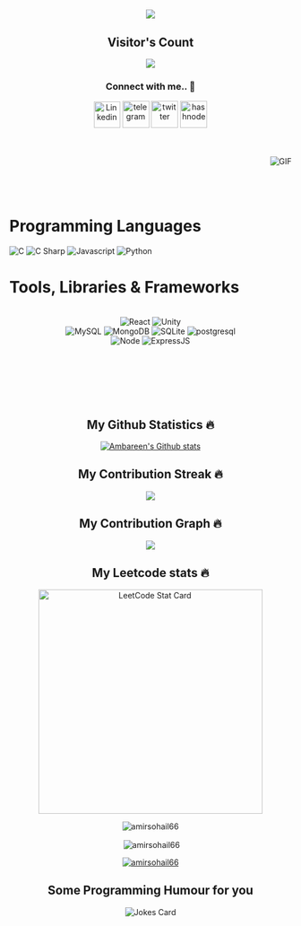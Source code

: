 <h1 align="center">
  <a href="https://git.io/typing-svg">
    <img src="https://readme-typing-svg.herokuapp.com/?lines=Hello,+There!+👋;It's+Amir+Sohail....;Nice+to+e-meet+you!&center=true&size=30">
  </a>
</h1>


<p align="center"> 
  <h2 align="center">Visitor's Count </h2>
</p>

<p align = "center">
  <img src="https://profile-counter.glitch.me/amirsohail66/count.svg" />
</p>

<h3 align="center">Connect with me.. 🤝</h3>

<body>
    <div class="img1">
<p align='center'>
<a href="https://www.linkedin.com/in/amirsohailmd/" target="_blank"><img src="https://icons.iconarchive.com/icons/alecive/flatwoken/64/Apps-Linkedin-icon.png" width="47" alt="Linkedin"></a>          <a href="https://t.me/Delilahx0x0" target="_blank"><img src="https://icons.iconarchive.com/icons/alecive/flatwoken/64/Apps-Telegram-icon.png" alt="telegram" width=48></a>         <a href="https://twitter.com/AMIRSOH0590987" target="_blank"><img src="https://icons.iconarchive.com/icons/alecive/flatwoken/64/Apps-Twitter-icon.png" alt="twitter" width=48></a>         <a href="https://www.instagram.com/amir.sohail1/" target="_blank"><img src="https://icons.iconarchive.com/icons/alecive/flatwoken/64/Apps-Instagram-icon.png" alt="hashnode" width=48></a>
<p/> <br> <br>
 <img align="right" alt="GIF" src="https://media.giphy.com/media/USV0ym3bVWQJJmNu3N/giphy.gif" /> <br> <br> <br>
    
<br>
<h1>Programming Languages</h1>
<p align="left">
  <img src="https://img.shields.io/badge/-C-F3F7FA?logo=c&logoColor=A8B9CC&style=for-the-badge&logoWidth=30" alt="C">
  <img src="https://img.shields.io/badge/-C%23-F3F7FA?logo=csharp&logoColor=239120&style=for-the-badge&logoWidth=30" alt="C Sharp">
  <img src="https://img.shields.io/badge/-Js-F3F7FA?logo=javascript&logoColor=F7DF1E&style=for-the-badge&logoWidth=30" alt="Javascript">
  <img src="https://img.shields.io/badge/-Python-F3F7FA?logo=python&logoColor=3776AB&style=for-the-badge&logoWidth=30" alt="Python">
  </p>
<h1>Tools, Libraries & Frameworks</h1>
<p align="center">
  
  </br>
  <img src="https://img.shields.io/badge/-ReactJs-F3F7FA?logo=react&logoColor=61DAFB&style=for-the-badge&logoWidth=30" alt="React">
  <img src="https://img.shields.io/badge/-Unity-F3F7FA?logo=unity&logoColor=000000&style=for-the-badge&logoWidth=30" alt="Unity">
  </br>
  <img src="https://img.shields.io/badge/-MySQL-F3F7FA?logo=mysql&logoColor=4479A1&style=for-the-badge&logoWidth=30" alt="MySQL">
  <img src="https://img.shields.io/badge/-MongoDB-F3F7FA?logo=mongodb&logoColor=47A248&style=for-the-badge&logoWidth=30" alt="MongoDB">
  <img src="https://img.shields.io/badge/-SQLite-F3F7FA?logo=sqlite&logoColor=003B57&style=for-the-badge&logoWidth=30" alt="SQLite">
  <img src="https://img.shields.io/badge/-postgresql-F3F7FA?logo=postgresql&logoColor=003B57&style=for-the-badge&logoWidth=30" alt="postgresql">
  </br>
  <img src="https://img.shields.io/badge/-NodeJS-F3F7FA?logo=node.js&logoColor=009639&style=for-the-badge&logoWidth=30" alt="Node">
  <img src="https://img.shields.io/badge/-Express.js-F3F7FA?logo=Express.js&logoColor=009639&style=for-the-badge&logoWidth=30" alt="ExpressJS">
</p>
      <br> <br> <br> <br> <br> <h2 align="center">My Github Statistics 🔥</h2>   
<p align="center">
<a href="https://github.com/amirsohail66">
<img align="center" alt="Ambareen's Github stats"
src="https://github-readme-stats-xi-rosy-19.vercel.app/api?username=amirsohail66&show_icons=true&hide_border=true&count_private=true&bg_color=0,Ef4050,Cf6561&title_color=000000&text_color=000000&icon_color=000000"/>
</a>

<h2 align="center">My Contribution Streak 🔥</h2>
<p align="center">
  <a href="https://github.com/Iamtripathisatyam/github-readme-streak-stats">
    <img src="https://github-readme-streak-stats.herokuapp.com/?user=amirsohail66&theme=dark&hide_border=true&background=0D1117&stroke=0000"/>
  </a>
 </p>  
 <h2 align="center">My Contribution Graph 🔥</h2>
<p align="center">
  <a href="https://github.com/amirsohail66">
    <img src="https://activity-graph.herokuapp.com/graph?username=amirsohail66&theme=xcode"/>
  </a>
 </p>
 <h2 align="center">My Leetcode stats 🔥</h2>
<p align="center">
<!--   <a href="https://github.com/KnlnKS/leetcode-stats"> -->
  <img alt="LeetCode Stat Card" src="https://leetcode-stats-six.vercel.app/?username=sohail_amir" width="400"/>
</a>
 </p>
 <div align="center">
 <p><img align="center" src="https://github-readme-stats.vercel.app/api/top-langs?username=amirsohail66&show_icons=true&locale=en&count-private=true$height=80&theme=tokyonight" alt="amirsohail66" /></p>

<p>&nbsp;<img align="center" src="https://github-readme-stats.vercel.app/api?username=amirsohail66&show_icons=true&locale=en&count-private=true$height=80&theme=tokyonight" alt="amirsohail66" /></p>
</div>

<p align="center"> <a href="https://github.com/ryo-ma/github-profile-trophy"><img src="https://github-profile-trophy.vercel.app/?username=amirsohail66&theme=juicyfresh" alt="amirsohail66" /></a> </p>

<div align="center">
<h2> Some Programming Humour for you </h2> 



![Jokes Card](https://readme-jokes.vercel.app/api?theme=radical)
</p>
</div>
